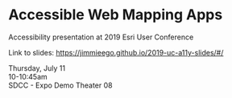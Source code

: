 # Accessible Web Mapping Apps

Accessibility presentation at 2019 Esri User Conference

Link to slides: https://jimmieego.github.io/2019-uc-a11y-slides/#/

Thursday, July 11  
10-10:45am  
SDCC - Expo Demo Theater 08
